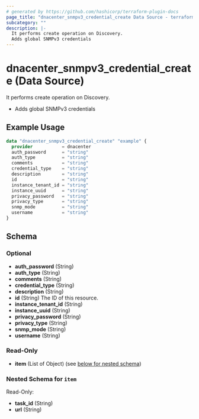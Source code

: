 ```yaml
---
# generated by https://github.com/hashicorp/terraform-plugin-docs
page_title: "dnacenter_snmpv3_credential_create Data Source - terraform-provider-dnacenter"
subcategory: ""
description: |-
  It performs create operation on Discovery.
  Adds global SNMPv3 credentials
---
```


# dnacenter_snmpv3_credential_create (Data Source)

It performs create operation on Discovery.

- Adds global SNMPv3 credentials

## Example Usage

```terraform
data "dnacenter_snmpv3_credential_create" "example" {
  provider           = dnacenter
  auth_password      = "string"
  auth_type          = "string"
  comments           = "string"
  credential_type    = "string"
  description        = "string"
  id                 = "string"
  instance_tenant_id = "string"
  instance_uuid      = "string"
  privacy_password   = "string"
  privacy_type       = "string"
  snmp_mode          = "string"
  username           = "string"
}
```

<!-- schema generated by tfplugindocs -->
## Schema

### Optional

- **auth_password** (String)
- **auth_type** (String)
- **comments** (String)
- **credential_type** (String)
- **description** (String)
- **id** (String) The ID of this resource.
- **instance_tenant_id** (String)
- **instance_uuid** (String)
- **privacy_password** (String)
- **privacy_type** (String)
- **snmp_mode** (String)
- **username** (String)

### Read-Only

- **item** (List of Object) (see [below for nested schema](#nestedatt--item))

<a id="nestedatt--item"></a>
### Nested Schema for `item`

Read-Only:

- **task_id** (String)
- **url** (String)


